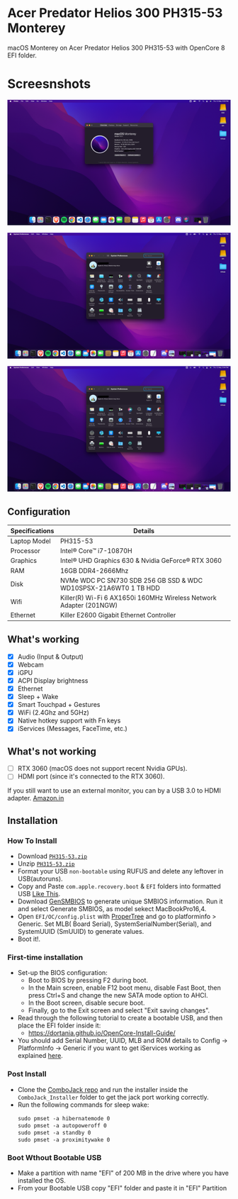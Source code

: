# Acer Predator Helios 300 PH315-53 Monterey

 macOS Monterey on Acer Predator Helios 300 PH315-53 with OpenCore 8 EFI folder.

 # Screesnshots

 <a href="https://raw.githubusercontent.com/Devshimitsu/Acer-Predator-Helios-300-PH315-53-Monterey/main/Screenshots/1.png"> <img src="Screenshots/1.png" alt="dark mode"></a>

 <a href="https://raw.githubusercontent.com/Devshimitsu/Acer-Predator-Helios-300-PH315-53-Monterey/main/Screenshots/2.png"> <img src="Screenshots/2.png" alt="dark mode"></a>
 
 <a href="https://raw.githubusercontent.com/Devshimitsu/Acer-Predator-Helios-300-PH315-53-Monterey/main/Screenshots/4.png"> <img src="Screenshots/2.png" alt="dark mode"></a>

## Configuration

| Specifications      | Details                                            |
| ------------------- | -------------------------------------------------- |
| Laptop Model        | PH315-53                                     |
| Processor           | Intel® Core™ i7-10870H                              |
| Graphics            | Intel® UHD Graphics 630 & Nvidia GeForce® RTX 3060 |
| RAM                 | 16GB DDR4-2666Mhz                                  |
| Disk                | NVMe WDC PC SN730 SDB 256 GB SSD & WDC WD10SPSX-21A6WT0 1 TB HDD      |
| Wifi                | Killer(R) Wi-Fi 6 AX1650i 160MHz Wireless Network Adapter (201NGW)                   |
| Ethernet            | Killer E2600 Gigabit Ethernet Controller        |

## What's working

- [x] Audio (Input & Output)
- [x] Webcam
- [x] iGPU
- [x] ACPI Display brightness
- [x] Ethernet
- [x] Sleep + Wake
- [x] Smart Touchpad + Gestures
- [x] WiFi (2.4Ghz and 5GHz)
- [x] Native hotkey support with Fn keys
- [x] iServices (Messages, FaceTime, etc.)

## What's not working

- [ ] RTX 3060 (macOS does not support recent Nvidia GPUs).
- [ ] HDMI port (since it's connected to the RTX 3060).

If you still want to use an external monitor, you can by a USB 3.0 to HDMI adapter.
<a href="https://www.amazon.in/dp/B013G4CJM8/?coliid=I21IXZ0W5ZAFHX&colid=IWBALZYIADBW&psc=0&ref_=lv_ov_lig_dp_it">Amazon.in</a>

## Installation

### How To Install

- Download <a href="https://mega.nz/file/bmZyRK6C#zHq_ecCIqMBF39ALZ2TgmYNoA-JHOBriIvDc-B0Hh8I">`PH315-53.zip`</a>
- Unzip <a href="https://mega.nz/file/bmZyRK6C#zHq_ecCIqMBF39ALZ2TgmYNoA-JHOBriIvDc-B0Hh8I">`PH315-53.zip`</a>
- Format your USB `non-bootable` using RUFUS and delete any leftover in USB(autoruns).
- Copy and Paste `com.apple.recovery.boot` & `EFI` folders into formatted USB <a href="https://raw.githubusercontent.com/Devshimitsu/Acer-Predator-Helios-300-PH315-53-Monterey/main/Screenshots/3.png">Like This</a>.
- Download [GenSMBIOS](https://github.com/corpnewt/GenSMBIOS) to generate unique SMBIOS information. Run it and select Generate SMBIOS, as model sekect MacBookPro16,4.
- Open `EFI/OC/config.plist` with [ProperTree](https://github.com/corpnewt/ProperTree) and go to platforminfo > Generic. Set MLB( Board Serial), SystemSerialNumber(Serial), and SystemUUID (SmUUID) to generate values.
- Boot it!.

### First-time installation

- Set-up the BIOS configuration:
  - Boot to BIOS by pressing F2 during boot.
  - In the Main screen, enable F12 boot menu, disable Fast Boot, then press Ctrl+S and change the new SATA mode option to AHCI.
  - In the Boot screen, disable secure boot.
  - Finally, go to the Exit screen and select "Exit saving changes".
- Read through the following tutorial to create a bootable USB, and then place the EFI folder inside it:
   - https://dortania.github.io/OpenCore-Install-Guide/
- You should add Serial Number, UUID, MLB and ROM details to Config -> PlatformInfo -> Generic if you want to get iServices working as explained [here](https://dortania.github.io/OpenCore-Post-Install/universal/iservices.html).

### Post Install
- Clone the [ComboJack repo](https://github.com/hackintosh-stuff/ComboJack) and run the installer inside the `ComboJack_Installer` folder to get the jack port working correctly.
- Run the following commands for sleep wake:
  ```
  sudo pmset -a hibernatemode 0
  sudo pmset -a autopoweroff 0
  sudo pmset -a standby 0
  sudo pmset -a proximitywake 0
  ```
### Boot Wthout Bootable USB

- Make a partition with name "EFI" of 200 MB in the drive where you have installed the OS.
- From your Bootable USB copy "EFI" folder and paste it in "EFI" Partition 
